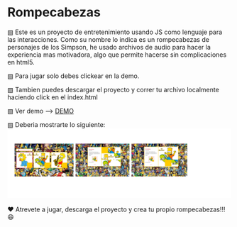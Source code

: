 # Rompecabezas

▧ Este es un proyecto de entretenimiento usando JS como lenguaje para las interacciones. Como su nombre lo indica es un rompecabezas de personajes de los Simpson, he usado archivos de audio para hacer la experiencia mas motivadora, algo que permite hacerse sin complicaciones en html5.

▧ Para jugar solo debes clickear en la demo. 

▧ Tambien puedes descargar el proyecto y correr tu archivo localmente haciendo click en el index.html

▧ Ver demo --> [DEMO](https://ciroribba.github.io/rompecabezas/)

▧ Deberia mostrarte lo siguiente: ![jueego](https://github.com/ciroribba/rompecabezas/blob/main/images/demoSim.png)

❤ Atrevete a jugar, descarga el proyecto y crea tu propio rompecabezas!!! 😄
